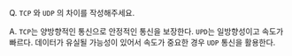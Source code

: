 Q. `TCP` 와 `UDP` 의 차이를 작성해주세요.

A. `TCP`는 양방향적인 통신으로 안정적인 통신을 보장한다. `UPD`는 일방향성이고 속도가 빠르다. 데이터가 유실될 가능성이 있어서 속도가 중요한 경우 `UDP` 통신을 활용한다.
